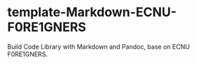 # template-Markdown-ECNU-F0RE1GNERS
Build Code Library with Markdown and Pandoc, base on ECNU F0RE1GNERS.
